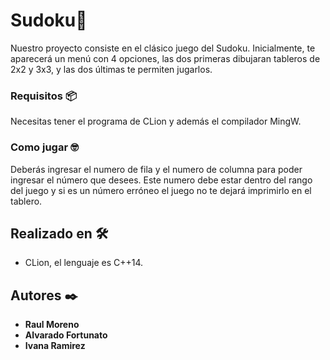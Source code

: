 # Sudoku🚀

Nuestro proyecto consiste en el clásico juego del Sudoku. Inicialmente, te aparecerá un menú con 4 opciones, las dos primeras dibujaran tableros de 2x2 y 3x3, y las dos últimas te permiten jugarlos. 

### Requisitos 📦

Necesitas tener el programa de CLion y además el compilador MingW.

### Como jugar 🤓

Deberás ingresar el numero de fila y el numero de columna para poder ingresar el número que desees. Este numero debe estar dentro del rango del juego y si es un número erróneo el juego no te dejará imprimirlo en el tablero.

## Realizado en 🛠️

* CLion, el lenguaje es C++14.

## Autores ✒️

* **Raul Moreno** 
* **Alvarado Fortunato** 
* **Ivana Ramirez** 
